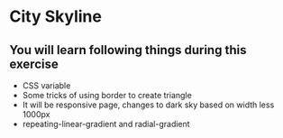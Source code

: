 # City Skyline

## You will learn following things during this exercise

- CSS variable
- Some tricks of using border to create triangle
- It will be responsive page, changes to dark sky based on width less 1000px
- repeating-linear-gradient and radial-gradient

